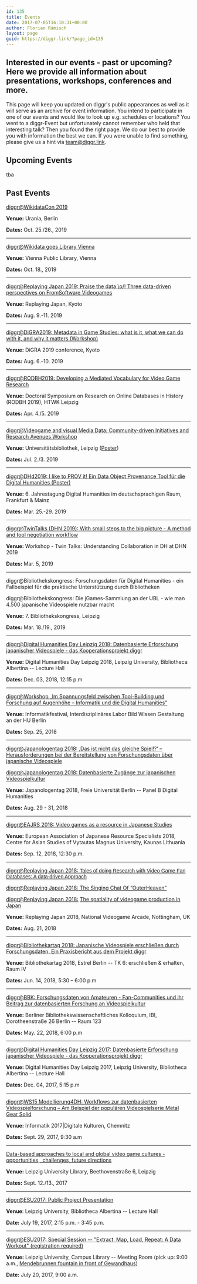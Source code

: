 ```yaml
---
id: 135
title: Events
date: 2017-07-05T16:10:31+00:00
author: Florian Rämisch
layout: page
guid: https://diggr.link/?page_id=135
---
```

## Interested in our events - past or upcoming? Here we provide all information about presentations, workshops, conferences and more.

This page will keep you updated on diggr's public appearances as well as it will serve as an archive for event information. You intend to participate in one of our events and would like to look up e.g. schedules or locations? You went to a diggr-Event but unfortunately cannot remember who held that interesting talk? Then you found the right page. We do our best to provide you with information the best we can. If you were unable to find something, please give us a hint via <team@diggr.link>.

## Upcoming Events

tba

## Past Events

[diggr@WikidataCon 2019](https://www.wikidata.org/wiki/Wikidata:WikidataCon_2019/Program/Sessions/Sum_of_All_video_games_%E2%88%92_2019_edition)

**Venue:**  Urania, Berlin

**Dates:** Oct. 25./26., 2019

* * *

[diggr@Wikidata goes Library Vienna](https://www.wikidata.org/wiki/Wikidata:Events/Vienna/2019-10-18)

**Venue:**  Vienna Public Library, Vienna

**Dates:** Oct. 18., 2019

* * *

[diggr@Replaying Japan 2019: Praise the data \o/! Three data-driven perspectives on FromSoftware Videogames](https://replaying.jp/category/replaying-japan-2019/)

**Venue:** Replaying Japan, Kyoto

**Dates:** Aug. 9.-11. 2019

* * *

[diggr@DiGRA2019: Metadata in Game Studies: what is it, what we can do with it, and why it matters (Workshop)](http://www.digra2019.org)

**Venue:** DiGRA 2019 conference, Kyoto

**Dates:** Aug. 6.-10. 2019

* * *

[diggr@RODBH2019: Developing a Mediated Vocabulary for Video Game Research](https://pcp-on-web.htwk-leipzig.de/project/page.php?goto=RODBH2019-AcceptedPapers#en)

**Venue:** Doctoral Symposium on Research on Online Databases in History (RODBH 2019), HTWK Leipzig

**Dates:** Apr. 4./5. 2019

* * *

[diggr@Videogame and visual Media Data: Community-driven Initiatives and Research Avenues Workshop](https://jvmg.iuk.hdm-stuttgart.de/)

**Venue:** Universitätsbibliothek, Leipzig ([Poster](../assets/docs/2019_07_02_videogames_and_visual_media_data.pdf))

**Dates:** Jul. 2./3. 2019

* * *

[diggr@DHd2019: I like to PROV it! Ein Data Object Provenance Tool für die Digital Humanities (Poster)](https://dhd2019.org/programm/do/postersession/poster-202/)

**Venue:** 6. Jahrestagung Digital Humanities im deutschsprachigen Raum, Frankfurt & Mainz

**Dates:** Mar. 25.-29. 2019

* * *

[diggr@TwinTalks (DHN 2019): With small steps to the big picture - A method and tool negotiation workflow](https://www.clarin.eu/event/2019/twintalksdhn2019)

<p class="page-header">
  <strong>Venue: </strong>Workshop - Twin Talks: Understanding Collaboration in DH at DHN 2019
</p>

**Dates:** Mar. 5, 2019

* * *

diggr@Bibliothekskongress: <span class="title ng-binding">Forschungsdaten für Digital Humanities - ein Fallbeispiel für die praktische Unterstützung durch Bibliotheken</span>

diggr@Bibliothekskongress: <span class="presentation-title ng-binding">Die jGames-Sammlung an der UBL - wie man 4.500 japanische Videospiele nutzbar macht</span>

**Venue:** 7. Bibliothekskongress, Leipzig

**Dates:** Mar. 18./19., 2019

* * *

[diggr@Digital Humanities Day Leipzig 2018: Datenbasierte Erforschung japanischer Videospiele - das Kooperationsprojekt diggr](https://fdhl.info/dhdl2018/)

**Venue:** Digital Humanities Day Leipzig 2018, Leipzig University, Bibliotheca Albertina -- Lecture Hall

**Dates:** Dec. 03, 2018, 12:15 p.m

* * *

[diggr@Workshop „Im Spannungsfeld zwischen Tool-Building und Forschung auf Augenhöhe – Informatik und die Digital Humanities"](https://drive.google.com/file/d/1Fpd3hkCJg1brbeE7lDn_o3UaOB3I3tSY/view)

**Venue:** Informatikfestival, Interdisziplinäres Labor Bild Wissen Gestaltung an der HU Berlin

**Dates:** Sep. 25, 2018

* * *

[diggr@Japanologentag 2018: <span class="presentation-title ng-binding">,Das ist nicht das gleiche Spiel!?‘ – Herausforderungen bei der Bereitstellung von Forschungsdaten über japanische Videospiele</span>](http://berlin.japanologentag.org/index.php?id=1516114797565)

[diggr@Japanologentag 2018: Datenbasierte Zugänge zur japanischen Videospielkultur](http://berlin.japanologentag.org/index.php?id=1516114797565)

**Venue:** Japanologentag 2018, Freie Universität Berlin -- <span class="type ng-binding ng-scope">Panel B Digital Humanities</span>

**Dates:** Aug. 29 - 31, 2018

* * *

[diggr@EAJRS 2018: Video games as a resource in Japanese Studies](https://www.eajrs.net/)

**Venue:** <span lang="EN-US">E</span><span lang="EN-US">uropean </span><span lang="EN-US">A</span><span lang="EN-US">ssociation of </span><span lang="EN-US">J</span><span lang="EN-US">apanese </span><span lang="EN-US">R</span><span lang="EN-US">esource </span><span lang="EN-US">S</span><span lang="EN-US">pecialists </span>2018, Centre for Asian Studies of Vytautas Magnus University, Kaunas Lithuania

**Dates:** Sep. 12, 2018, 12:30 p.m.

* * *

[diggr@Replaying Japan 2018: <span style="font-family: arial, helvetica, sans-serif;">Tales of doing Research with Video Game Fan Databases: A data-driven Approach</span>](https://replaying.jp/)

[diggr@Replaying Japan 2018: The Singing Chat Of “OuterHeaven”](https://replaying.jp/)

[diggr@](https://replaying.jp/)[Replaying Japan 2018:](https://replaying.jp/) [The spatiality of videogame production in Japan](https://replaying.jp/)

**Venue:** Replaying Japan 2018, <span class="room ng-binding">National Videogame Arcade, Nottingham, UK</span>

**Dates:** Aug. 21, 2018

* * *

[diggr@Bibliothekartag 2018: <span class="presentation-title ng-binding">Japanische Videospiele erschließen durch Forschungsdaten. Ein Praxisbericht aus dem Projekt diggr</span>](https://opus4.kobv.de/opus4-bib-info/frontdoor/index/index/docId/3619)

**Venue:** Bibliothekartag 2018, Estrel Berlin -- <span class="type ng-binding ng-scope">TK 6: erschließen & erhalten,</span> <span class="room ng-binding">Raum IV</span>

**Dates:** Jun. 14, 2018, 5<span class="ng-binding">:30 – 6:00</span> p.m

* * *

[diggr@BBK: Forschungsdaten von Amateuren - Fan-Communities und ihr Beitrag zur datenbasierten Forschung an Videospielkultur](https://www.ibi.hu-berlin.de/de/bbk/abstracts/ss18/videospielkultur)

**Venue:** Berliner Bibliothekswissenschaftliches Kolloquium, IBI, Dorotheenstraße 26 Berlin -- <span class="type ng-binding ng-scope">Raum 123</span>

**Dates:** May. 22, 2018, <span class="ng-binding">6:00</span> p.m

* * *

[diggr@Digital Humanities Day Leipzig 2017: Datenbasierte Erforschung japanischer Videospiele - das Kooperationsprojekt diggr](https://www.saw-leipzig.de/de/aktuelles/digital-humanities-day-leipzig-2017)

**Venue:** Digital Humanities Day Leipzig 2017, Leipzig University, Bibliotheca Albertina -- Lecture Hall

**Dates:** Dec. 04, 2017, 5:15 p.m

* * *

[diggr@WS15 Modellierung4DH: Workflows zur datenbasierten Videospielforschung – Am Beispiel der populären Videospielserie Metal Gear Solid](https://informatik2017.de/ws15-modellierung4dh/)

**Venue:** Informatik 2017\|Digitale Kulturen, Chemnitz

**Dates:** Sept. 29, 2017, 9:30 a.m

* * *

[Data-based approaches to local and global video game cultures - opportunities,  challenges, future directions](/events/diggr-workshop-september-2017/)

**Venue:** Leipzig University Library, Beethovenstraße 6, Leipzig

**Dates:** Sept. 12./13., 2017

* * *

[diggr@ESU2017: Public Project Presentation](/events/diggr_at_esu_2017-public-project-presentation/)

**Venue**: Leipzig University, Bibliotheca Albertina -- Lecture Hall

**Date:** July 19, 2017, 2:15 p.m. - 3:45 p.m.

* * *

[diggr@ESU2017: Special Session -- "Extract, Map, Load, Repeat: A Data Workout" (registration required)](/events/diggr_at_esu_2017-special-session/)

**Venue:** Leipzig University, Campus Library -- Meeting Room (pick up: 9:00 a.m., [Mendebrunnen fountain in front of Gewandhaus](https://www.google.de/maps/place/Mendebrunnen/@51.3384783,12.3786098,17z/data=!3m1!4b1!4m5!3m4!1s0x47a6f824bacb8a59:0x7cae75e0473c207b!8m2!3d51.338475!4d12.3807985))

**Date:** July 20, 2017, 9:00 a.m.
